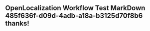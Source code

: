 <properties
ms.topic="hero-topic"
ms.test1="hero-topic"
ms.test2="test"/>

## OpenLocalization Workflow Test MarkDown 485f636f-d09d-4adb-a18a-b3125d70f8b6 thanks!
<!--HONumber=Mar16_HO3-->
